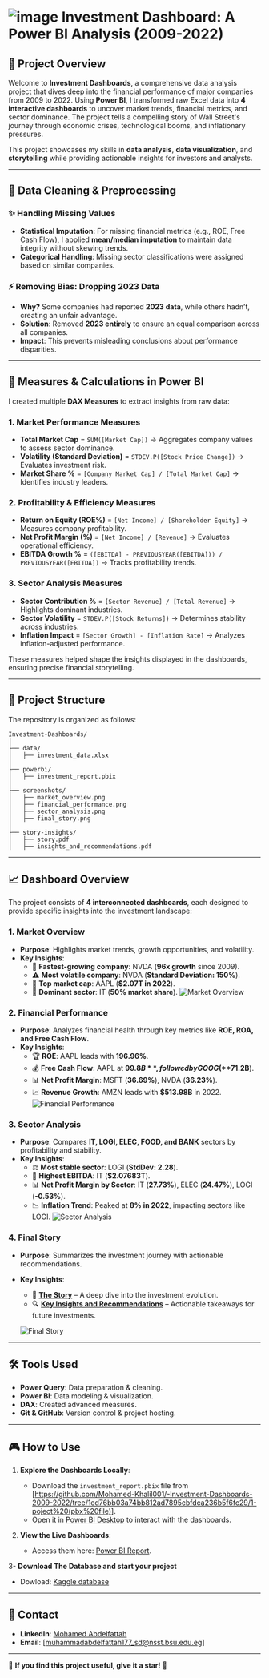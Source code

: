 # ![image](https://github.com/user-attachments/assets/bde19d5e-1995-40c5-a1c8-af6889d25054) Investment Dashboard: A Power BI Analysis (2009-2022)

## 🌟 Project Overview
Welcome to **Investment Dashboards**, a comprehensive data analysis project that dives deep into the financial performance of major companies from 2009 to 2022. Using **Power BI**, I transformed raw Excel data into **4 interactive dashboards** to uncover market trends, financial metrics, and sector dominance. The project tells a compelling story of Wall Street's journey through economic crises, technological booms, and inflationary pressures.

This project showcases my skills in **data analysis**, **data visualization**, and **storytelling** while providing actionable insights for investors and analysts.

---

## 📂 Data Cleaning & Preprocessing

### ✨ Handling Missing Values
- **Statistical Imputation**: For missing financial metrics (e.g., ROE, Free Cash Flow), I applied **mean/median imputation** to maintain data integrity without skewing trends.
- **Categorical Handling**: Missing sector classifications were assigned based on similar companies.

### ⚡ Removing Bias: Dropping 2023 Data
- **Why?** Some companies had reported **2023 data**, while others hadn’t, creating an unfair advantage.
- **Solution**: Removed **2023 entirely** to ensure an equal comparison across all companies.
- **Impact**: This prevents misleading conclusions about performance disparities.

---

## 🔄 Measures & Calculations in Power BI
I created multiple **DAX Measures** to extract insights from raw data:

### 1. Market Performance Measures
- **Total Market Cap** = `SUM([Market Cap])` → Aggregates company values to assess sector dominance.
- **Volatility (Standard Deviation)** = `STDEV.P([Stock Price Change])` → Evaluates investment risk.
- **Market Share %** = `[Company Market Cap] / [Total Market Cap]` → Identifies industry leaders.

### 2. Profitability & Efficiency Measures
- **Return on Equity (ROE%)** = `[Net Income] / [Shareholder Equity]` → Measures company profitability.
- **Net Profit Margin (%)** = `[Net Income] / [Revenue]` → Evaluates operational efficiency.
- **EBITDA Growth %** = `([EBITDA] - PREVIOUSYEAR([EBITDA])) / PREVIOUSYEAR([EBITDA])` → Tracks profitability trends.

### 3. Sector Analysis Measures
- **Sector Contribution %** = `[Sector Revenue] / [Total Revenue]` → Highlights dominant industries.
- **Sector Volatility** = `STDEV.P([Stock Returns])` → Determines stability across industries.
- **Inflation Impact** = `[Sector Growth] - [Inflation Rate]` → Analyzes inflation-adjusted performance.

These measures helped shape the insights displayed in the dashboards, ensuring precise financial storytelling.

---

## 📂 Project Structure

The repository is organized as follows:
```
Investment-Dashboards/
│
├── data/
│   ├── investment_data.xlsx
│
├── powerbi/
│   ├── investment_report.pbix
│
├── screenshots/
│   ├── market_overview.png
│   ├── financial_performance.png
│   ├── sector_analysis.png
│   ├── final_story.png
│
├── story-insights/
│   ├── story.pdf
│   ├── insights_and_recommendations.pdf
```

---

## 📈 Dashboard Overview

The project consists of **4 interconnected dashboards**, each designed to provide specific insights into the investment landscape:

### 1. Market Overview
- **Purpose**: Highlights market trends, growth opportunities, and volatility.
- **Key Insights**:
  - 🌟 **Fastest-growing company**: NVDA (**96x growth** since 2009).
  - ⚠ **Most volatile company**: NVDA (**Standard Deviation: 150%**).
  - 🏦 **Top market cap**: AAPL (**$2.07T in 2022**).
  - 👑 **Dominant sector**: IT (**50% market share**).
  ![Market Overview](<https://github.com/Mohamed-Khalil001/-Investment-Dashboards-2009-2022/blob/1ed76bb03a74bb812ad7895cbfdca236b5f6fc29/3-Dashboard%20Images/1-overview.png>)
### 2. Financial Performance
- **Purpose**: Analyzes financial health through key metrics like **ROE, ROA, and Free Cash Flow**.
- **Key Insights**:
  - 🏆 **ROE**: AAPL leads with **196.96%**.
  - 💰 **Free Cash Flow**: AAPL at **$99.8B**, followed by GOOG (**$71.2B**).
  - 📊 **Net Profit Margin**: MSFT (**36.69%**), NVDA (**36.23%**).
  - 📈 **Revenue Growth**: AMZN leads with **$513.98B** in 2022.
  ![Financial Performance ](<https://github.com/Mohamed-Khalil001/-Investment-Dashboards-2009-2022/blob/1ed76bb03a74bb812ad7895cbfdca236b5f6fc29/3-Dashboard%20Images/2-Financial_performance.png>)

### 3. Sector Analysis
- **Purpose**: Compares **IT, LOGI, ELEC, FOOD, and BANK** sectors by profitability and stability.
- **Key Insights**:
  - ⚖️ **Most stable sector**: LOGI (**StdDev: 2.28**).
  - 💪 **Highest EBITDA**: IT (**$2.07683T**).
  - 📊 **Net Profit Margin by Sector**: IT (**27.73%**), ELEC (**24.47%**), LOGI (**-0.53%**).
  - 📉 **Inflation Trend**: Peaked at **8% in 2022**, impacting sectors like LOGI.
  ![Sector Analysis ](<https://github.com/Mohamed-Khalil001/-Investment-Dashboards-2009-2022/blob/1ed76bb03a74bb812ad7895cbfdca236b5f6fc29/3-Dashboard%20Images/3-sector_analysis.PNG>)


### **4. Final Story**  
- **Purpose**: Summarizes the investment journey with actionable recommendations.  
- **Key Insights**:
  - 📖 **[The Story](https://github.com/Mohamed-Khalil001/-Investment-Dashboards-2009-2022/blob/4e78bba0374d9bb627c570c2799e54289dc1db14/4-Story%20_insights%20and%20Recommendations/The_Story.pdf)** – A deep dive into the investment evolution.  
  - 🔍 **[Key Insights and Recommendations](https://github.com/Mohamed-Khalil001/-Investment-Dashboards-2009-2022/blob/517102324c53c9c888831d81c7fa8eee2dd0bde3/4-Story%20_insights%20and%20Recommendations/The_Story.pdf)** – Actionable takeaways for future investments.  

  ![Final Story](https://github.com/Mohamed-Khalil001/-Investment-Dashboards-2009-2022/blob/517102324c53c9c888831d81c7fa8eee2dd0bde3/3-Dashboard%20Images/4-final_story.PNG)
  
  

---

## 🛠️ Tools Used
- **Power Query**: Data preparation & cleaning.
- **Power BI**: Data modeling & visualization.
- **DAX**: Created advanced measures.
- **Git & GitHub**: Version control & project hosting.

---

## 🎮 How to Use

1. **Explore the Dashboards Locally**:
   - Download the `investment_report.pbix` file from [<https://github.com/Mohamed-Khalil001/-Investment-Dashboards-2009-2022/tree/1ed76bb03a74bb812ad7895cbfdca236b5f6fc29/1-poject%20(pbx%20file)>].
   - Open it in [Power BI Desktop](https://powerbi.microsoft.com/en-us/desktop/) to interact with the dashboards.

2. **View the Live Dashboards**:
   - Access them here: [Power BI Report](https://app.powerbi.com/groups/me/reports/bd33330c-ad23-440b-9542-b1b76e9058e4?ctid=0ffeb7b8-177f-48b0-809f-2499efab9107).

3- **Download The Database and start your project**
   - Dowload: [Kaggle database](https://www.kaggle.com/datasets/rish59/financial-statements-of-major-companies2009-2023)

---

## 💌 Contact
- **LinkedIn**: [Mohamed Abdelfattah](https://www.linkedin.com/in/mohamed-abdelfattah-59035a353)
- **Email**: [muhammadabdelfattah177_sd@nsst.bsu.edu.eg]

---

🌟 **If you find this project useful, give it a star!** 💫

